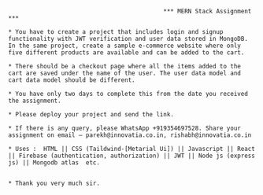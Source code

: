                                                 
                                                
                                                *** MERN Stack Assignment ***

    * You have to create a project that includes login and signup functionality with JWT verification and user data stored in MongoDB. In the same project, create a sample e-commerce website where only five different products are available and can be added to the cart.

    * There should be a checkout page where all the items added to the cart are saved under the name of the user. The user data model and cart data model should be different.

    * You have only two days to complete this from the date you received the assignment.

    * Please deploy your project and send the link. 

    * If there is any query, please WhatsApp +919354697528. Share your assignment on email – parekh@innovatia.co.in, rishabh@innovatia.co.in
    
    * Uses :  HTML || CSS (Taildwind-[Metarial Ui]) || Javascript || React || Firebase (authentication, authorization) || JWT || Node js (express js) || Mongodb atlas  etc.


    * Thank you very much sir.